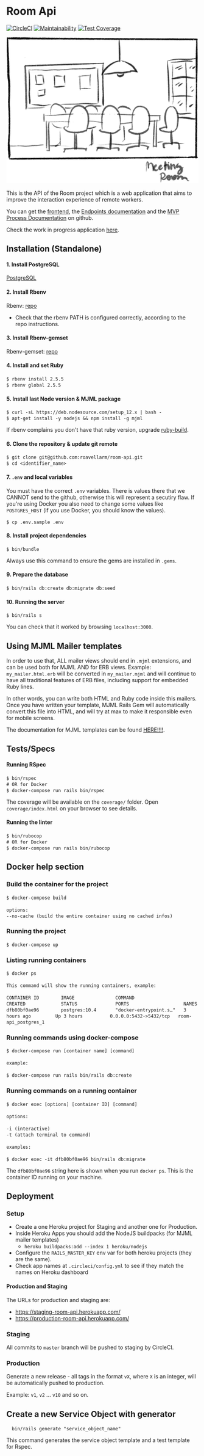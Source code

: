 # Room Api

[![CircleCI](https://circleci.com/gh/roavellarm/room-api.svg?style=svg)](https://circleci.com/gh/roavellarm/room-api)
[![Maintainability](https://api.codeclimate.com/v1/badges/a8ff1d48acb81616a666/maintainability)](https://codeclimate.com/github/roavellarm/room-api/maintainability)
[![Test Coverage](https://api.codeclimate.com/v1/badges/a8ff1d48acb81616a666/test_coverage)](https://codeclimate.com/github/roavellarm/room-api/test_coverage)


![meeting room](https://raw.githubusercontent.com/roavellarm/room-web/master/public/images/meeting-room.jpg)

This is the API of the Room project which is a web application that aims to improve the interaction experience of remote workers.

You can get the [frontend](https://github.com/roavellarm/room-web), the [Endpoints documentation](https://github.com/roavellarm/room-api/blob/master/schema/api.md) and the [MVP Process Documentation](https://github.com/roavellarm/room-doc/blob/master/README.md) on github.

Check the work in progress application <a href="https://room-web.netlify.com/" target="_blank">here</a>.


## Installation (Standalone)

#### 1. Install PostgreSQL

[PostgreSQL](http://postgresql.org/)

#### 2. Install Rbenv

Rbenv: [repo](https://github.com/rbenv/rbenv)

- Check that the rbenv PATH is configured correctly, according to the repo instructions.

#### 3. Install Rbenv-gemset

Rbenv-gemset: [repo](https://github.com/jf/rbenv-gemset)

#### 4. Install and set Ruby

```
$ rbenv install 2.5.5
$ rbenv global 2.5.5
```

#### 5. Install last Node version & MJML package
```
$ curl -sL https://deb.nodesource.com/setup_12.x | bash -
$ apt-get install -y nodejs && npm install -g mjml
```

If rbenv complains you don't have that ruby version, upgrade [ruby-build](https://github.com/rbenv/ruby-build#readme).

#### 6. Clone the repository & update git remote

```
$ git clone git@github.com:roavellarm/room-api.git
$ cd <identifier_name>
```

#### 7. `.env` and local variables

You must have the correct `.env` variables.
There is values there that we CANNOT send to the github, otherwise this will
represent a secutiry flaw. If you're using Docker you also need to change
some values like `POSTGRES_HOST` (if you use Docker, you should know the values).

```
$ cp .env.sample .env
```

#### 8. Install project dependencies

```
$ bin/bundle
```
Always use this command to ensure the gems are installed in `.gems`.

#### 9. Prepare the database

```
$ bin/rails db:create db:migrate db:seed
```

#### 10. Running the server

```
$ bin/rails s
```

You can check that it worked by browsing `localhost:3000`.

## Using MJML Mailer templates

In order to use that, ALL mailer views should end in `.mjml` extensions, and can be used both for MJML
AND for ERB views. Example: `my_mailer.html.erb` will be converted in `my_mailer.mjml` and will
continue to have all traditional features of ERB files, including support for embedded Ruby lines.

In other words, you can write both HTML and Ruby code inside this mailers.
Once you have written your template, MJML Rails Gem will automatically convert this file into HTML, and will try at max to make it responsible even for mobile screens.

The documentation for MJML templates can be found [HERE!!!!](https://mjml.io/).

## Tests/Specs

#### Running RSpec

```
$ bin/rspec
# OR for Docker
$ docker-compose run rails bin/rspec
```

The coverage will be available on the `coverage/` folder. Open `coverage/index.html` on your browser to see details.

#### Running the linter

```
$ bin/rubocop
# OR for Docker
$ docker-compose run rails bin/rubocop
```

## Docker help section

### Build the container for the project

```
$ docker-compose build

options:
--no-cache (build the entire container using no cached infos)
```

### Running the project

```
$ docker-compose up
```

### Listing running containers

```
$ docker ps

This command will show the running containers, example:

CONTAINER ID        IMAGE               COMMAND                  CREATED             STATUS              PORTS                    NAMES
dfb80bf0ae96        postgres:10.4       "docker-entrypoint.s…"   3 hours ago         Up 3 hours          0.0.0.0:5432->5432/tcp   room-api_postgres_1
```

### Running commands using docker-compose

```
$ docker-compose run [container name] [command]

example:

$ docker-compose run rails bin/rails db:create
```

### Running commands on a running container

```
$ docker exec [options] [container ID] [command]

options:

-i (interactive)
-t (attach terminal to command)

examples:

$ docker exec -it dfb80bf0ae96 bin/rails db:migrate
```

The `dfb80bf0ae96` string here is shown when you run `docker ps`. This is the container ID running on your machine.

## Deployment

### Setup

- Create a one Heroku project for Staging and another one for Production.
- Inside Heroku Apps you should add the NodeJS buildpacks (for MJML mailer templates)
  - `heroku buildpacks:add --index 1 heroku/nodejs`
- Configure the `RAILS_MASTER_KEY` env var for both heroku projects (they are the same).
- Check app names at `.circleci/config.yml` to see if they match the names on Heroku dashboard

#### Production and Staging

The URLs for production and staging are:

- https://staging-room-api.herokuapp.com/
- https://production-room-api.herokuapp.com/

### Staging

All commits to `master` branch will be pushed to staging by CircleCI.

### Production

Generate a new release - all tags in the format `vX`, where `X` is an integer, will be automatically pushed to production.

Example: `v1`, `v2` ... `v10` and so on.


## Create a new Service Object with generator

```
  bin/rails generate "service_object_name"
```

This command generates the service object template and a test template for Rspec.
